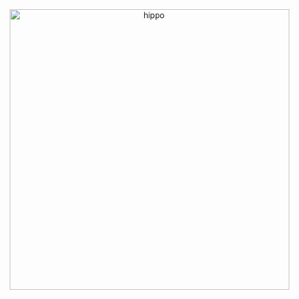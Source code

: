 <div align="center">
    <img src="https://media.tenor.com/uQHOCWdnoeYAAAAi/astro-bot.gif" alt="hippo" width="500"/>
</div>
